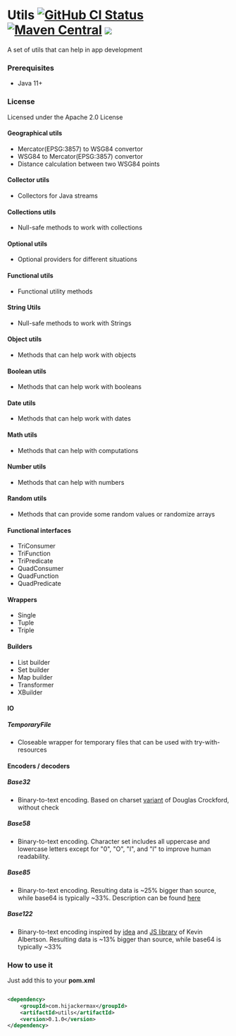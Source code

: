 # Utils [![GitHub CI Status](https://github.com/hijackermax/utils/workflows/CI/badge.svg)](https://github.com/hijackermax/utils/actions) [![Maven Central](https://img.shields.io/maven-central/v/com.hijackermax/utils)](https://search.maven.org/search?q=g:com.hijackermax%20AND%20a:utils) ![](https://img.shields.io/github/license/HijackerMax/utils)
A set of utils that can help in app development

### Prerequisites
* Java 11+

### License
Licensed under the Apache 2.0 License

#### Geographical utils
* Mercator(EPSG:3857) to WSG84 convertor
* WSG84 to Mercator(EPSG:3857) convertor
* Distance calculation between two WSG84 points

#### Collector utils
* Collectors for Java streams

#### Collections utils
* Null-safe methods to work with collections

#### Optional utils
* Optional providers for different situations

#### Functional utils

* Functional utility methods

#### String Utils
* Null-safe methods to work with Strings

#### Object utils
* Methods that can help work with objects

#### Boolean utils
* Methods that can help work with booleans

#### Date utils
* Methods that can help work with dates

#### Math utils
* Methods that can help with computations

#### Number utils

* Methods that can help with numbers

#### Random utils
* Methods that can provide some random values or randomize arrays

#### Functional interfaces
* TriConsumer
* TriFunction
* TriPredicate
* QuadConsumer
* QuadFunction
* QuadPredicate

#### Wrappers

* Single
* Tuple
* Triple

#### Builders

* List builder
* Set builder
* Map builder
* Transformer
* XBuilder

#### IO

##### TemporaryFile

* Closeable wrapper for temporary files that can be used with try-with-resources

#### Encoders / decoders

##### Base32

* Binary-to-text encoding. Based on charset [variant](https://www.crockford.com/base32.html) of Douglas Crockford,
  without check

##### Base58

* Binary-to-text encoding. Character set includes all uppercase and lowercase letters except for "0", "O", "I", and "l"
  to improve human readability.

##### Base85

* Binary-to-text encoding. Resulting data is ~25% bigger than source, while base64 is typically ~33%. Description can be
  found [here](https://en.wikipedia.org/wiki/Ascii85)

##### Base122

* Binary-to-text encoding inspired by [idea](https://blog.kevinalbs.com/base122)
  and [JS library](https://github.com/kevinAlbs/Base122) of Kevin Albertson. Resulting data is ~13% bigger than source,
  while base64 is typically ~33%

### How to use it

Just add this to your **pom.xml**

```xml

<dependency>
    <groupId>com.hijackermax</groupId>
    <artifactId>utils</artifactId>
    <version>0.1.0</version>
</dependency>
```